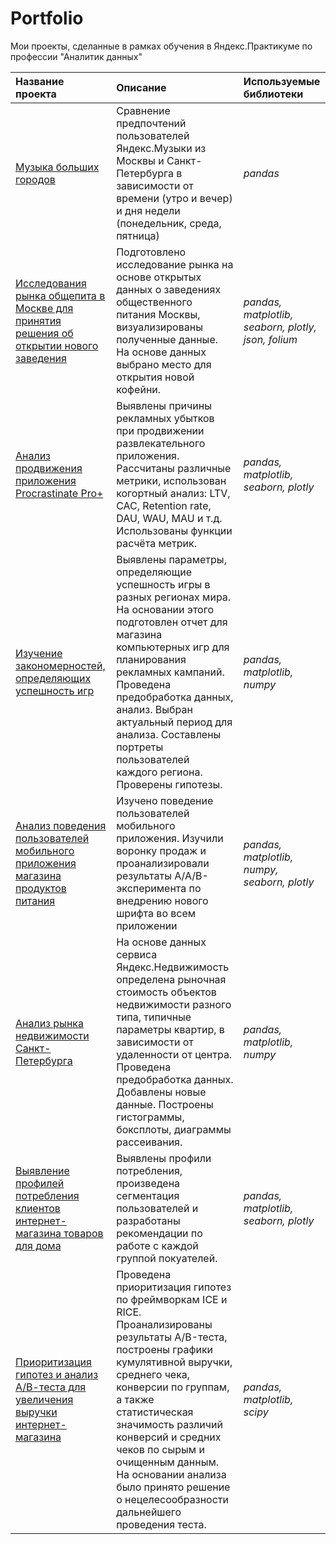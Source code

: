 # Portfolio
Мои проекты, сделанные в рамках обучения в Яндекс.Практикуме по профессии "Аналитик данных"

| Название проекта | Описание | Используемые библиотеки | 
| :---------------------- | :---------------------- | :---------------------- |
| [Музыка больших городов](https://github.com/katyasycheva2508/Portfolio/tree/main/big%20city%20music) | Сравнение предпочтений пользователей Яндекс.Музыки из Москвы и Санкт-Петербурга в зависимости от времени (утро и вечер) и дня недели (понедельник, среда, пятница)| *pandas* |
| [Исследования рынка общепита в Москве для принятия решения об открытии нового заведения](https://github.com/katyasycheva2508/Portfolio/tree/main/moscow%20places) |Подготовлено исследование рынка на основе открытых данных о заведениях общественного питания Москвы, визуализированы полученные данные. На основе данных выбрано место для открытия новой кофейни. | *pandas, matplotlib, seaborn, plotly, json, folium* |
| [Анализ продвижения приложения Procrastinate Pro+](https://github.com/katyasycheva2508/Portfolio/tree/main/application%20loss%20analysis) |Выявлены причины рекламных убытков при продвижении развлекательного приложения. Рассчитаны различные метрики, использован когортный анализ: LTV, CAC, Retention rate, DAU, WAU, MAU и т.д. Использованы функции расчёта метрик. | *pandas, matplotlib, seaborn, plotly* |
| [Изучение закономерностей, определяющих успешность игр](https://github.com/katyasycheva2508/Portfolio/tree/main/comp%20games) |Выявлены параметры, определяющие успешность игры в разных регионах мира. На основании этого подготовлен отчет для магазина компьютерных игр для планирования рекламных кампаний. Проведена предобработка данных, анализ. Выбран актуальный период для анализа. Составлены портреты пользователей каждого региона. Проверены гипотезы. | *pandas, matplotlib, numpy* |
| [Анализ поведения пользователей мобильного приложения магазина продуктов питания](https://github.com/katyasycheva2508/Portfolio/tree/main/mobile%20application) |Изучено поведение пользователей мобильного приложения. Изучили воронку продаж и проанализировали результаты A/A/B-эксперимента по внедрению нового шрифта во всем приложении | *pandas, matplotlib, numpy, seaborn, plotly* |
| [Анализ рынка недвижимости Санкт-Петербурга](https://github.com/katyasycheva2508/Portfolio/tree/main/real%20estate%20spb) |На основе данных сервиса Яндекс.Недвижимость определена рыночная стоимость объектов недвижимости разного типа, типичные параметры квартир, в зависимости от удаленности от центра. Проведена предобработка данных. Добавлены новые данные. Построены гистограммы, боксплоты, диаграммы рассеивания. | *pandas, matplotlib, numpy* |
| [Выявление профилей потребления клиентов интернет-магазина товаров для дома](https://github.com/katyasycheva2508/Portfolio/tree/main/e-commerce) |Выявлены профили потребления, произведена сегментация пользователей и разработаны рекомендации по работе с каждой группой покуателей. | *pandas, matplotlib, seaborn, plotly* |
| [Приоритизация гипотез и анализ А/В-теста для увеличения выручки интернет-магазина](https://github.com/katyasycheva2508/Portfolio/tree/main/ab%20test) |Проведена приоритизация гипотез по фреймворкам ICE и RICE. Проанализированы результаты A/B-теста, построены графики кумулятивной выручки, среднего чека, конверсии по группам, а также статистическая значимость различий конверсий и средних чеков по сырым и очищенным данным. На основании анализа было принято решение о нецелесообразности дальнейшего проведения теста. | *pandas, matplotlib, scipy* |
